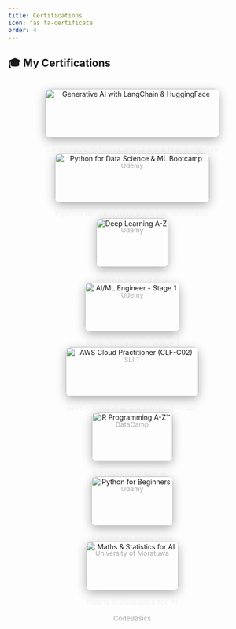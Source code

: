 ```yaml
---
title: Certifications
icon: fas fa-certificate
order: 4
---
```


<style>
.certificates-grid {
  display: grid;
  grid-template-columns: repeat(auto-fill, minmax(320px, 1fr));
  gap: 2rem;
  margin-top: 2rem;
  justify-items: center;
}

.certificate-item {
  text-align: center;
}

.certificate-item img {
  width: 100%;
  max-width: 420px;
  border-radius: 10px;
  box-shadow: 0 6px 20px rgba(0,0,0,0.3);
  transition: transform 0.3s ease, box-shadow 0.3s ease;
}

.certificate-item img:hover {
  transform: scale(1.05);
  box-shadow: 0 10px 25px rgba(0,0,0,0.4);
}

.certificate-item h3 {
  margin-top: 0.8rem;
  font-size: 1rem;
  color: #f5f5f5;
}

.certificate-item p {
  font-size: 0.85rem;
  color: #aaa;
  margin-top: 0.2rem;
}
</style>

<h2>🎓 My Certifications</h2>

<div class="certificates-grid">

<!-- 1 -->
<div class="certificate-item">
  <a href="https://drive.google.com/file/d/1erCxf3hLRgBwJxDFfipw0CCW18hcXR98/view?usp=sharing" target="_blank">
    <img src="https://drive.google.com/thumbnail?id=1erCxf3hLRgBwJxDFfipw0CCW18hcXR98" alt="Generative AI with LangChain & HuggingFace">
  </a>
  <h3>Generative AI with LangChain & HuggingFace</h3>
  <p>Udemy</p>
</div>

<!-- 2 -->
<div class="certificate-item">
  <a href="https://drive.google.com/file/d/187_WG8p5Ta1b5o81lV9-96W5jsCI_21n/view?usp=drive_link" target="_blank">
    <img src="https://drive.google.com/thumbnail?id=187_WG8p5Ta1b5o81lV9-96W5jsCI_21n" alt="Python for Data Science & ML Bootcamp">
  </a>
  <h3>Python for Data Science & ML Bootcamp</h3>
  <p>Udemy</p>
</div>

<!-- 3 -->
<div class="certificate-item">
  <a href="https://drive.google.com/file/d/19Uep_QbPWjXgBrsVi8S7NencfJdzvK5P/view?usp=drive_link" target="_blank">
    <img src="https://drive.google.com/thumbnail?id=19Uep_QbPWjXgBrsVi8S7NencfJdzvK5P" alt="Deep Learning A-Z">
  </a>
  <h3>Deep Learning A-Z</h3>
  <p>Udemy</p>
</div>

<!-- 4 -->
<div class="certificate-item">
  <a href="https://drive.google.com/file/d/1l5MIysflIsSw69uDUDVY0_qori52m5-q/view?usp=drive_link" target="_blank">
    <img src="https://drive.google.com/thumbnail?id=1l5MIysflIsSw69uDUDVY0_qori52m5-q" alt="AI/ML Engineer - Stage 1">
  </a>
  <h3>AI/ML Engineer - Stage 1</h3>
  <p>SLIIT</p>
</div>

<!-- 5 -->
<div class="certificate-item">
  <a href="https://drive.google.com/file/d/1oSfEyvH2Z7dTOJVHxsgIZ1WcopSkm6dH/view?usp=drive_link" target="_blank">
    <img src="https://drive.google.com/thumbnail?id=1oSfEyvH2Z7dTOJVHxsgIZ1WcopSkm6dH" alt="AWS Cloud Practitioner (CLF-C02)">
  </a>
  <h3>AWS Cloud Practitioner (CLF-C02)</h3>
  <p>DataCamp</p>
</div>

<!-- 6 -->
<div class="certificate-item">
  <a href="https://drive.google.com/file/d/104IZX7SjjW63KI9v5iwCiemklZNi14WK/view?usp=drive_link" target="_blank">
    <img src="https://drive.google.com/thumbnail?id=104IZX7SjjW63KI9v5iwCiemklZNi14WK" alt="R Programming A-Z™">
  </a>
  <h3>R Programming A-Z™</h3>
  <p>Udemy</p>
</div>

<!-- 7 -->
<div class="certificate-item">
  <a href="https://drive.google.com/file/d/1mkbCE0CeR-irtjzXTvPfScNBdhirSK_I/view?usp=drive_link" target="_blank">
    <img src="https://drive.google.com/thumbnail?id=1mkbCE0CeR-irtjzXTvPfScNBdhirSK_I" alt="Python for Beginners">
  </a>
  <h3>Python for Beginners</h3>
  <p>University of Moratuwa</p>
</div>

<!-- 8 -->
<div class="certificate-item">
  <a href="https://drive.google.com/file/d/1_J0Rg_JzhsF_v95uenZl6Yg45TJo2Qv6/view?usp=drive_link" target="_blank">
    <img src="https://drive.google.com/thumbnail?id=1_J0Rg_JzhsF_v95uenZl6Yg45TJo2Qv6" alt="Maths & Statistics for AI">
  </a>
  <h3>Maths & Statistics for AI</h3>
  <p>CodeBasics</p>
</div>


</div>
